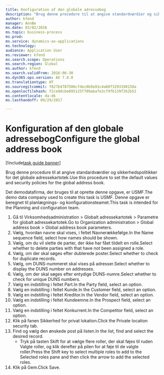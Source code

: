 ```yaml
--- 
title: Konfiguration af den globale adressebog
description: "Brug denne procedure til at angive standardværdier og sikkerhedspolitikker for det globale adressekartotek."
author: kfend
manager: AnnBe
ms.date: 03/02/2016
ms.topic: business-process
ms.prod: 
ms.service: dynamics-ax-applications
ms.technology: 
audience: Application User
ms.reviewer: kfend
ms.search.scope: Operations
ms.search.region: Global
ms.author: kfend
ms.search.validFrom: 2016-06-30
ms.dyn365.ops.version: AX 7.0.0
ms.translationtype: HT
ms.sourcegitcommit: f827b4787506cfdec8b9a91c4a68f3293190158a
ms.openlocfilehash: f2ce9dcbe095125f709abafe3cf9fb139f262b52
ms.contentlocale: da-dk
ms.lasthandoff: 09/29/2017

---
```

# <a name="configure-the-global-address-book"></a><span data-ttu-id="0bb88-103">Konfiguration af den globale adressebog</span><span class="sxs-lookup"><span data-stu-id="0bb88-103">Configure the global address book</span></span>

[!include[task guide banner](../../includes/task-guide-banner.md)]

<span data-ttu-id="0bb88-104">Brug denne procedure til at angive standardværdier og sikkerhedspolitikker for det globale adressekartotek.</span><span class="sxs-lookup"><span data-stu-id="0bb88-104">Use this procedure to set the default values and security policies for the global address book.</span></span> 

<span data-ttu-id="0bb88-105">Det demodatafirma, der bruges til at oprette denne opgave, er USMF.</span><span class="sxs-lookup"><span data-stu-id="0bb88-105">The demo data company used to create this task is USMF.</span></span> <span data-ttu-id="0bb88-106">Denne opgave er beregnet til planlægnings- og konfigurationsteamet.</span><span class="sxs-lookup"><span data-stu-id="0bb88-106">This task is intended for the Planning and configuration team.</span></span>

1. <span data-ttu-id="0bb88-107">Gå til Virksomhedsadministration > Globalt adressekartotek > Parametre for globalt adressekartotek.</span><span class="sxs-lookup"><span data-stu-id="0bb88-107">Go to Organization administration > Global address book > Global address book parameters.</span></span>
2. <span data-ttu-id="0bb88-108">Vælg, hvordan navne skal vises, i feltet Navnerækkefølge.</span><span class="sxs-lookup"><span data-stu-id="0bb88-108">In the Name sequence field, select how names should be shown.</span></span>
3. <span data-ttu-id="0bb88-109">Vælg, om du vil slette de parter, der ikke har fået tildelt en rolle.</span><span class="sxs-lookup"><span data-stu-id="0bb88-109">Select whether to delete parties with that have not been assigned a role.</span></span>
4. <span data-ttu-id="0bb88-110">Vælg, om der skal søges efter dublerede poster.</span><span class="sxs-lookup"><span data-stu-id="0bb88-110">Select whether to check for duplicate records.</span></span>
5. <span data-ttu-id="0bb88-111">Vælg, om DUNS-nummeret skal vises på adresser.</span><span class="sxs-lookup"><span data-stu-id="0bb88-111">Select whether to display the DUNS number on addresses.</span></span>
6. <span data-ttu-id="0bb88-112">Vælg, om der skal søges efter entydige DUNS-numre.</span><span class="sxs-lookup"><span data-stu-id="0bb88-112">Select whether to check for unique DUNS numbers.</span></span>
7. <span data-ttu-id="0bb88-113">Vælg en indstilling i feltet Part.</span><span class="sxs-lookup"><span data-stu-id="0bb88-113">In the Party field, select an option.</span></span>
8. <span data-ttu-id="0bb88-114">Vælg en indstilling i feltet Kunde.</span><span class="sxs-lookup"><span data-stu-id="0bb88-114">In the Customer field, select an option.</span></span>
9. <span data-ttu-id="0bb88-115">Vælg en indstilling i feltet Kreditor.</span><span class="sxs-lookup"><span data-stu-id="0bb88-115">In the Vendor field, select an option.</span></span>
10. <span data-ttu-id="0bb88-116">Vælg en indstilling i feltet Kundeemne.</span><span class="sxs-lookup"><span data-stu-id="0bb88-116">In the Prospect field, select an option.</span></span>
11. <span data-ttu-id="0bb88-117">Vælg en indstilling i feltet Konkurrent.</span><span class="sxs-lookup"><span data-stu-id="0bb88-117">In the Competitor field, select an option.</span></span>
12. <span data-ttu-id="0bb88-118">Klik på fanen Sikkerhed for privat lokation.</span><span class="sxs-lookup"><span data-stu-id="0bb88-118">Click the Private location security tab.</span></span>
13. <span data-ttu-id="0bb88-119">Find og vælg den ønskede post på listen.</span><span class="sxs-lookup"><span data-stu-id="0bb88-119">In the list, find and select the desired record.</span></span>
    * <span data-ttu-id="0bb88-120">Tryk på tasten Skift for at vælge flere roller, der skal føjes til ruden Valgte roller, og klik derefter på pilen for at føje til de valgte roller.</span><span class="sxs-lookup"><span data-stu-id="0bb88-120">Press the Shift key to select multiple roles to add to the Selected roles pane and then click the arrow to add the selected roles.</span></span>  
14. <span data-ttu-id="0bb88-121">Klik på Gem.</span><span class="sxs-lookup"><span data-stu-id="0bb88-121">Click Save.</span></span>


